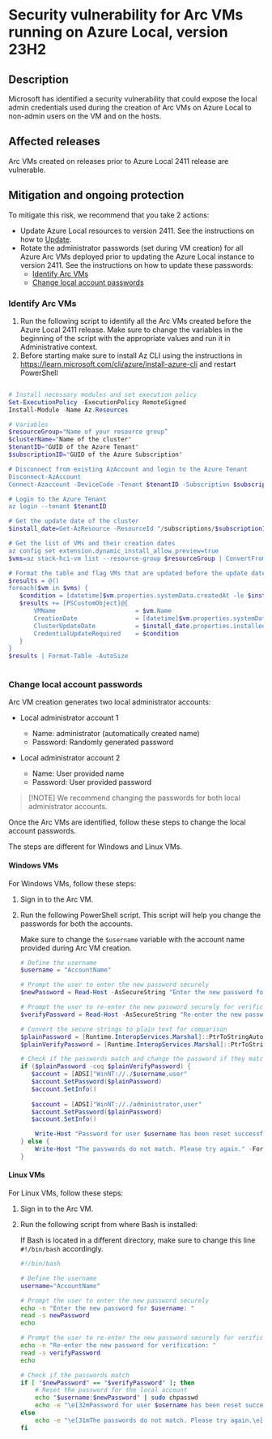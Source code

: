 # Security vulnerability for Arc VMs running on Azure Local, version 23H2

## Description

Microsoft has identified a security vulnerability that could expose the local admin credentials used during the creation of Arc VMs on Azure Local to non-admin users on the VM and on the hosts.  

## Affected releases

Arc VMs created on releases prior to Azure Local 2411 release are vulnerable.

## Mitigation and ongoing protection

To mitigate this risk, we recommend that you take 2 actions:
 
- Update Azure Local resources to version 2411. See the instructions on how to [Update](https://learn.microsoft.com/azure-local/update/about-updates-23h2#user-interfaces-for-updates).
- Rotate the administrator passwords (set during VM creation) for all Azure Arc VMs deployed prior to updating the Azure Local instance to version 2411. See the instructions on how to update these passwords:
    - [Identify Arc VMs](#identify-arc-vms)
    - [Change local account passwords](#change-local-account-passwords)


### Identify Arc VMs

1. Run the following script to identify all the Arc VMs created before the Azure Local 2411 release. Make sure to change the variables in the beginning of the script with the appropriate values and run it in Administrative context.
2. Before starting make sure to install Az CLI using the instructions in https://learn.microsoft.com/cli/azure/install-azure-cli and restart PowerShell


```powershell

# Install necessary modules and set execution policy
Set-ExecutionPolicy -ExecutionPolicy RemoteSigned
Install-Module -Name Az.Resources

# Variables
$resourceGroup="Name of your resource group”
$clusterName="Name of the cluster"
$tenantID="GUID of the Azure Tenant"
$subscriptionID="GUID of the Azure Subscription"

# Disconnect from existing AzAccount and login to the Azure Tenant
Disconnect-AzAccount
Connect-Azaccount -DeviceCode -Tenant $tenantID -Subscription $subscriptionID

# Login to the Azure Tenant
az login --tenant $tenantID

# Get the update date of the cluster 
$install_date=Get-AzResource -ResourceId "/subscriptions/$subscriptionID/resourceGroups/$resourceGroup/providers/microsoft.azurestackhci/clusters/$clusterName/updates/Solution10.2411.0.22" -ExpandProperties

# Get the list of VMs and their creation dates
az config set extension.dynamic_install_allow_preview=true
$vms=az stack-hci-vm list --resource-group $resourceGroup | ConvertFrom-json

# Format the table and flag VMs that are updated before the update date
$results = @()
foreach($vm in $vms) {
   $condition = [datetime]$vm.properties.systemData.createdAt -le $install_date.properties.installedDate
   $results += [PSCustomObject]@{
       VMName                      = $vm.Name
       CreationDate                = [datetime]$vm.properties.systemData.createdAt
       ClusterUpdateDate           = $install_date.properties.installedDate
       CredentialUpdateRequired    = $condition
   }
}
$results | Format-Table -AutoSize
        
```

### Change local account passwords

Arc VM creation generates two local administrator accounts:

- Local administrator account 1

    - Name: administrator (automatically created name)
    - Password: Randomly generated password

- Local administrator account 2

    - Name: User provided name
    - Password: User provided password


> [!NOTE] We recommend changing the passwords for both local administrator accounts.

Once the Arc VMs are identified, follow these steps to change the local account passwords.
    
The steps are different for Windows and Linux VMs.

#### Windows VMs

For Windows VMs, follow these steps:

1. Sign in to the Arc VM.
2. Run the following PowerShell script. This script will help you change the passwords for both the accounts.

    Make sure to change the `$username` variable with the account name provided during Arc VM creation.

    ```powershell
    # Define the username
    $username = "AccountName"
    
    # Prompt the user to enter the new password securely
    $newPassword = Read-Host -AsSecureString "Enter the new password for $username"
    
    # Prompt the user to re-enter the new password securely for verification
    $verifyPassword = Read-Host -AsSecureString "Re-enter the new password for verification"
    
    # Convert the secure strings to plain text for comparison
    $plainPassword = [Runtime.InteropServices.Marshal]::PtrToStringAuto([Runtime.InteropServices.Marshal]::SecureStringToBSTR($newPassword))
    $plainVerifyPassword = [Runtime.InteropServices.Marshal]::PtrToStringAuto([Runtime.InteropServices.Marshal]::SecureStringToBSTR($verifyPassword))
    
    # Check if the passwords match and change the password if they match. Fail if the passwords don’t match.
    if ($plainPassword -ceq $plainVerifyPassword) {
       $account = [ADSI]"WinNT://./$username,user"
       $account.SetPassword($plainPassword)
       $account.SetInfo()
     
       $account = [ADSI]"WinNT://./administrator,user"
       $account.SetPassword($plainPassword)
       $account.SetInfo()
    
        Write-Host "Password for user $username has been reset successfully." -ForegroundColor Green
    } else {
        Write-Host "The passwords do not match. Please try again." -ForegroundColor Red
    }    
    ```

#### Linux VMs

For Linux VMs, follow these steps:



1. Sign in to the Arc VM.
2. Run the following script from where Bash is installed:

    If Bash is located in a different directory, make sure to change this line `#!/bin/bash` accordingly.

    ```Bash
    #!/bin/bash
    
    # Define the username
    username="AccountName"
    
    # Prompt the user to enter the new password securely
    echo -n "Enter the new password for $username: "
    read -s newPassword
    echo
    
    # Prompt the user to re-enter the new password securely for verification
    echo -n "Re-enter the new password for verification: "
    read -s verifyPassword
    echo
    
    # Check if the passwords match
    if [ "$newPassword" == "$verifyPassword" ]; then
        # Reset the password for the local account
        echo "$username:$newPassword" | sudo chpasswd
        echo -e "\e[32mPassword for user $username has been reset successfully.\e[0m"
    else
        echo -e "\e[31mThe passwords do not match. Please try again.\e[0m"
    fi
    ```
